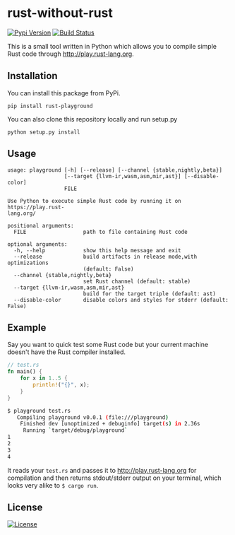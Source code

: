 # rust-without-rust

[![Pypi Version](https://img.shields.io/pypi/v/rust-playground.svg)](hhttps://pypi.org/project/rust-without-rust)
[![Build Status](https://travis-ci.org/ritiek/rust-without-rust.svg?branch=master)](https://travis-ci.org/ritiek/rust-without-rust)

This is a small tool written in Python which allows you to compile simple
Rust code through http://play.rust-lang.org.

## Installation

You can install this package from PyPi.
```
pip install rust-playground
```

You can also clone this repository locally and run setup.py
```
python setup.py install
```

## Usage

```
usage: playground [-h] [--release] [--channel {stable,nightly,beta}]
                  [--target {llvm-ir,wasm,asm,mir,ast}] [--disable-color]
                  FILE

Use Python to execute simple Rust code by running it on https://play.rust-
lang.org/

positional arguments:
  FILE                  path to file containing Rust code

optional arguments:
  -h, --help            show this help message and exit
  --release             build artifacts in release mode,with optimizations
                        (default: False)
  --channel {stable,nightly,beta}
                        set Rust channel (default: stable)
  --target {llvm-ir,wasm,asm,mir,ast}
                        build for the target triple (default: ast)
  --disable-color       disable colors and styles for stderr (default: False)
```

## Example

Say you want to quick test some Rust code but your current machine doesn't have
the Rust compiler installed.

```rust
// test.rs
fn main() {
    for x in 1..5 {
        println!("{}", x);
    }
}
```

```bash
$ playground test.rs
   Compiling playground v0.0.1 (file:///playground)
    Finished dev [unoptimized + debuginfo] target(s) in 2.36s
     Running `target/debug/playground`
1
2
3
4
```

It reads your `test.rs` and passes it to http://play.rust-lang.org for compilation
and then returns stdout/stderr output on your terminal, which looks very alike to
`$ cargo run`.

## License

[![License](https://img.shields.io/github/license/ritiek/rust-without-rust.svg)](https://github.com/ritiek/rust-without-rust/blob/master/LICENSE)
